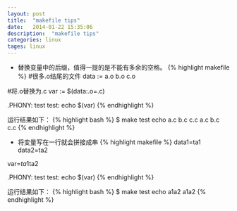 ```yaml
---
layout: post
title:  "makefile tips"
date:   2014-01-22 15:35:06
description:  "makefile tips"
categories: linux
tages: linux
---
```


+ 替换变量中的后缀，值得一提的是不能有多余的空格。
{% highlight makefile %}
#很多.o结尾的文件
data := a.o b.o c.o

#将.o替换为.c
var := $(data:.o=.c)

.PHONY: test
test:
	echo $(var)
{% endhighlight %}

运行结果如下：
{% highlight bash %}
$ make test
echo a.c b.c c.c
a.c b.c c.c
{% endhighlight %}

+ 将变量写在一行就会拼接成串
{% highlight makefile %}
data1=ta1
data2=ta2

var=$ta1$ta2


.PHONY: test
test:
	echo $(var)
{% endhighlight %}

运行结果如下：
{% highlight bash %}
$ make test
echo a1a2
a1a2
{% endhighlight %}

